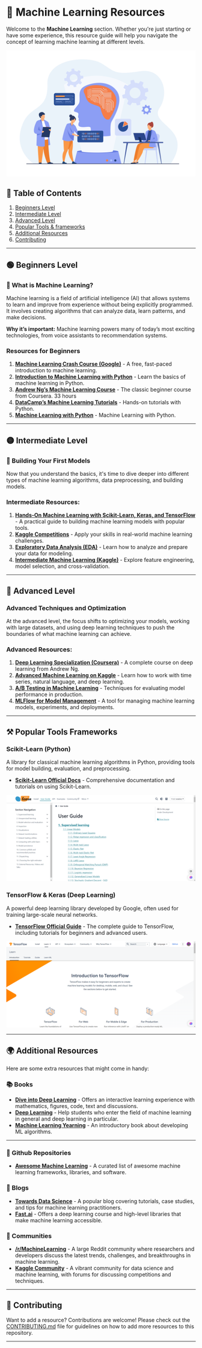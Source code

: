 # 🤖 Machine Learning Resources

Welcome to the **Machine Learning** section. Whether you're just starting or have some experience, this resource guide will help you navigate the concept of learning machine learning  at different levels.

![Machine Learning](./assets/machinelearning.jpg)

## 📑 Table of Contents
1. [Beginners Level](#-beginners-level)
2. [Intermediate Level](#-intermediate-level)
3. [Advanced Level](#-advanced-level)
4. [Popular Tools & frameworks](#️-popular-tools--frameworks)
5. [Additional Resources](#-additional-resources)
6. [Contributing](#-contributing)


---

## 🟢 Beginners Level

### 🧠 What is Machine Learning?
Machine learning is a field of artificial intelligence (AI) that allows systems to learn and improve from experience without being explicitly programmed. It involves creating algorithms that can analyze data, learn patterns, and make decisions.

**Why it’s important:** Machine learning powers many of today’s most exciting technologies, from voice assistants to recommendation systems.

### Resources for Beginners

1. **[Machine Learning Crash Course (Google)](https://developers.google.com/machine-learning/crash-course)** - A free, fast-paced introduction to machine learning.
2. **[Introduction to Machine Learning with Python](https://realpython.com/learning-paths/machine-learning-python/)** - Learn the basics of machine learning in Python.
3. **[Andrew Ng’s Machine Learning Course](https://www.coursera.org/learn/machine-learning)** - The classic beginner course from Coursera. 33 hours
4. **[DataCamp’s Machine Learning Tutorials](https://www.datacamp.com/courses/intro-to-machine-learning-with-python)** - Hands-on tutorials with Python.
5. **[Machine Learning with Python](https://www.freecodecamp.org/learn/machine-learning-with-python/)** -
Machine Learning with Python.

---

## 🟡 Intermediate Level

### 📱 Building Your First Models
Now that you understand the basics, it's time to dive deeper into different types of machine learning algorithms, data preprocessing, and building models.

### Intermediate Resources:
1. **[Hands-On Machine Learning with Scikit-Learn, Keras, and TensorFlow](https://www.oreilly.com/library/view/hands-on-machine/9781492032632/)** - A practical guide to building machine learning models with popular tools.
2. **[Kaggle Competitions](https://www.kaggle.com/competitions)** - Apply your skills in real-world machine learning challenges.
3. **[Exploratory Data Analysis (EDA)](https://towardsdatascience.com/exploratory-data-analysis-8fc1cb20fd15)** - Learn how to analyze and prepare your data for modeling.
4. **[Intermediate Machine Learning (Kaggle)](https://www.kaggle.com/learn/intermediate-machine-learning)** - Explore feature engineering, model selection, and cross-validation.

---

## 🔴 Advanced Level

### Advanced Techniques and Optimization
At the advanced level, the focus shifts to optimizing your models, working with large datasets, and using deep learning techniques to push the boundaries of what machine learning can achieve.

### Advanced Resources:
1. **[Deep Learning Specialization (Coursera)](https://www.coursera.org/specializations/deep-learning)** - A complete course on deep learning from Andrew Ng.
2. **[Advanced Machine Learning on Kaggle](https://www.kaggle.com/learn/advanced-machine-learning)** - Learn how to work with time series, natural language, and deep learning.
3. **[A/B Testing in Machine Learning](https://medium.com/swlh/a-b-testing-in-machine-learning-107d9b3a0059)** - Techniques for evaluating model performance in production.
4. **[MLFlow for Model Management](https://mlflow.org/)** - A tool for managing machine learning models, experiments, and deployments.

---

## ⚒️ Popular Tools  Frameworks

### **Scikit-Learn** (Python)
A library for classical machine learning algorithms in Python, providing tools for model building, evaluation, and preprocessing.

- **[Scikit-Learn Official Docs](https://scikit-learn.org/stable/user_guide.html)** - Comprehensive documentation and tutorials on using Scikit-Learn.

![Scikit-Learn](/MachineLearning/assets/scikit-learn.png)

### **TensorFlow & Keras** (Deep Learning)
A powerful deep learning library developed by Google, often used for training large-scale neural networks.

- **[TensorFlow Official Guide](https://www.tensorflow.org/learn)** - The complete guide to TensorFlow, including tutorials for beginners and advanced users.

![TensorFlow](/MachineLearning/assets/TensorFlow.png)


---

## 🌍 Additional Resources

Here are some extra resources that might come in handy:

### 📚 Books
- **[Dive into Deep Learning](https://d2l.ai/)** - Offers an interactive learning experience with mathematics, figures, code, text and discussions.
- **[Deep Learning](https://www.deeplearningbook.org/)** - Help students who enter the field of machine learning in general and deep learning in particular.
- **[Machine Learning Yearning](https://info.deeplearning.ai/machine-learning-yearning-book)** - An introductory book about developing ML algorithms. 


---

### 📂 Github Repositories
- **[Awesome Machine Learning](https://github.com/josephmisiti/awesome-machine-learning)** - A curated list of awesome machine learning frameworks, libraries, and software.

### 📝 Blogs
- **[Towards Data Science](https://towardsdatascience.com/)** - A popular blog covering tutorials, case studies, and tips for machine learning practitioners.
- **[Fast.ai](https://www.fast.ai/)** - Offers a deep learning course and high-level libraries that make machine learning accessible.

### 👥 Communities
- **[/r/MachineLearning](https://www.reddit.com/r/MachineLearning/)** - A large Reddit community where researchers and developers discuss the latest trends, challenges, and breakthroughs in machine learning.
- **[Kaggle Community](https://www.kaggle.com/discussion)** - A vibrant community for data science and machine learning, with forums for discussing competitions and techniques.

---

## 🤝 Contributing
Want to add a resource? Contributions are welcome! Please check out the [CONTRIBUTING.md](../CONTRIBUTING.md) file for guidelines on how to add more resources to this repository.

---

